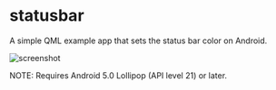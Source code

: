 # statusbar
A simple QML example app that sets the status bar color on Android.

![screenshot](https://github.com/jpnurmi/statusbar/raw/master/statusbar.png)

NOTE: Requires Android 5.0 Lollipop (API level 21) or later.
